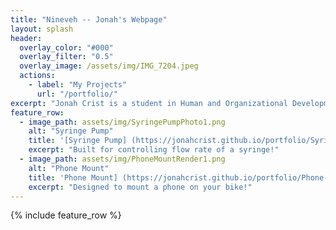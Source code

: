 ```yaml
---
title: "Nineveh -- Jonah's Webpage"
layout: splash
header:
  overlay_color: "#000"
  overlay_filter: "0.5"
  overlay_image: /assets/img/IMG_7204.jpeg
  actions:
    - label: "My Projects"
      url: "/portfolio/"
excerpt: "Jonah Crist is a student in Human and Organizational Development with a passion for technology and design"
feature_row:
  - image_path: assets/img/SyringePumpPhoto1.png
    alt: "Syringe Pump"
    title: '[Syringe Pump] (https://jonahcrist.github.io/portfolio/Syringe-Pump/)'
    excerpt: "Built for controlling flow rate of a syringe!"
  - image_path: assets/img/PhoneMountRender1.png
    alt: "Phone Mount"
    title: 'Phone Mount] (https://jonahcrist.github.io/portfolio/Phone-Mount/)'
    excerpt: "Designed to mount a phone on your bike!"
---
```

{% include feature_row %}

